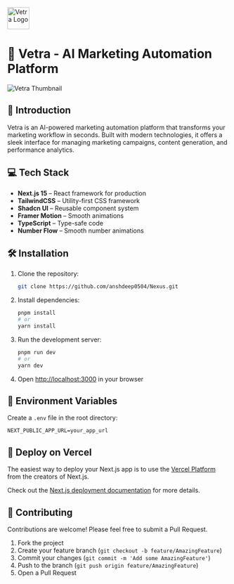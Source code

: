 <img src="https://github.com/user-attachments/assets/9594d359-0988-4fec-b588-0dcee51168e3" alt="Vetra Logo" width="50" height="50">

# 🚀 Vetra - AI Marketing Automation Platform

<img src="https://github.com/user-attachments/assets/df541304-ea1c-4ebe-b6fd-2e093680314f" alt="Vetra Thumbnail">

## 🌟 Introduction
Vetra is an AI-powered marketing automation platform that transforms your marketing workflow in seconds. Built with modern technologies, it offers a sleek interface for managing marketing campaigns, content generation, and performance analytics.



## 💻 Tech Stack

- **Next.js 15** – React framework for production
- **TailwindCSS** – Utility-first CSS framework
- **Shadcn UI** – Reusable component system
- **Framer Motion** – Smooth animations
- **TypeScript** – Type-safe code
- **Number Flow** – Smooth number animations

## 🛠️ Installation

1. Clone the repository:
    ```bash
    git clone https://github.com/anshdeep0504/Nexus.git
    ```

2. Install dependencies:
    ```bash
    pnpm install
    # or
    yarn install
    ```

3. Run the development server:
    ```bash
    pnpm run dev
    # or
    yarn dev
    ```

4. Open [http://localhost:3000](http://localhost:3000) in your browser

## 🔧 Environment Variables

Create a `.env` file in the root directory:

```env
NEXT_PUBLIC_APP_URL=your_app_url
```

## 🚀 Deploy on Vercel

The easiest way to deploy your Next.js app is to use the [Vercel Platform](https://vercel.com/new) from the creators of Next.js.

Check out the [Next.js deployment documentation](https://nextjs.org/docs/deployment) for more details.


## 🤝 Contributing

Contributions are welcome! Please feel free to submit a Pull Request.

1. Fork the project
2. Create your feature branch (`git checkout -b feature/AmazingFeature`)
3. Commit your changes (`git commit -m 'Add some AmazingFeature'`)
4. Push to the branch (`git push origin feature/AmazingFeature`)
5. Open a Pull Request



